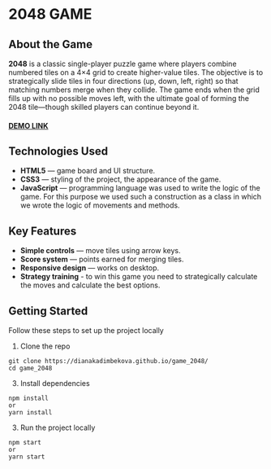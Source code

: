 # 2048 GAME

## About the Game
**2048** is a classic single-player puzzle game where players combine numbered tiles on a 4×4 grid to create higher-value tiles. The objective is to strategically slide tiles in four directions (up, down, left, right) so that matching numbers merge when they collide. The game ends when the grid fills up with no possible moves left, with the ultimate goal of forming the 2048 tile—though skilled players can continue beyond it.

#### **[DEMO LINK](https://DianaKadimbekova.github.io/game_2048/)**

## Technologies Used

+ **HTML5** — game board and UI structure.
+ **CSS3** — styling of the project, the appearance of the game.
+ **JavaScript** — programming language was used to write the logic of the game. For this purpose we used such a construction as a class in which we wrote the logic of movements and methods.

## Key Features
+ **Simple controls** — move tiles using arrow keys.
+ **Score system** — points earned for merging tiles.
+ **Responsive design** — works on desktop.
+ **Strategy training** - to win this game you need to strategically calculate the moves and calculate the best options.


## Getting Started
Follow these steps to set up the project locally

1. Clone the repo
```
git clone https://dianakadimbekova.github.io/game_2048/
cd game_2048
```
3. Install dependencies
```
npm install
or
yarn install
```
3. Run the project locally
```
npm start
or
yarn start
```
